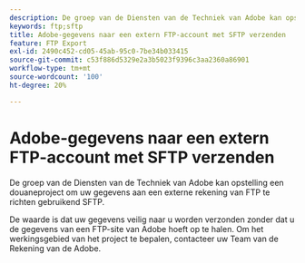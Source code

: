```yaml
---
description: De groep van de Diensten van de Techniek van Adobe kan opstelling een douaneproject om uw gegevens aan een externe rekening van FTP te richten gebruikend SFTP.
keywords: ftp;sftp
title: Adobe-gegevens naar een extern FTP-account met SFTP verzenden
feature: FTP Export
exl-id: 2490c452-cd05-45ab-95c0-7be34b033415
source-git-commit: c53f886d5329e2a3b5023f9396c3aa2360a86901
workflow-type: tm+mt
source-wordcount: '100'
ht-degree: 20%

---
```


# Adobe-gegevens naar een extern FTP-account met SFTP verzenden

De groep van de Diensten van de Techniek van Adobe kan opstelling een douaneproject om uw gegevens aan een externe rekening van FTP te richten gebruikend SFTP.

De waarde is dat uw gegevens veilig naar u worden verzonden zonder dat u de gegevens van een FTP-site van Adobe hoeft op te halen. Om het werkingsgebied van het project te bepalen, contacteer uw Team van de Rekening van de Adobe.

